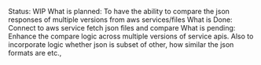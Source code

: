 Status: WIP
What is planned: To have the ability to compare the json responses of multiple versions from aws services/files
What is Done: Connect to aws service fetch json files and compare
What is pending: Enhance the compare logic across multiple versions of service apis. Also to incorporate logic whether json is subset of other, how similar the json formats are etc.,
